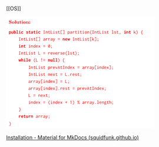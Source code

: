 [[OS]]

[![](https://raw.githubusercontent.com/Tendourisu/images/master/Untitled%204.png)](https://raw.githubusercontent.com/Tendourisu/images/master/Untitled%204.png)

[Installation - Material for MkDocs (squidfunk.github.io)](https://squidfunk.github.io/mkdocs-material/getting-started/)